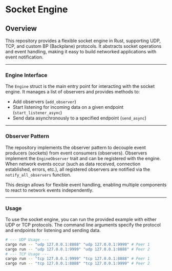# Socket Engine

## Overview

This repository provides a flexible socket engine in Rust, supporting UDP, TCP, and custom BP (Backplane) protocols. It abstracts socket operations and event handling, making it easy to build networked applications with event notification.

---

### Engine Interface

The `Engine` struct is the main entry point for interacting with the socket engine. It manages a list of observers and provides methods to:

- Add observers (`add_observer`)
- Start listening for incoming data on a given endpoint (`start_listener_async`)
- Send data asynchronously to a specified endpoint (`send_async`)

---

### Observer Pattern

The repository implements the observer pattern to decouple event producers (sockets) from event consumers (observers). Observers implement the `EngineObserver` trait and can be registered with the engine. When network events occur (such as data received, connection established, errors, etc.), all registered observers are notified via the `notify_all_observers` function.

This design allows for flexible event handling, enabling multiple components to react to network events independently.

---

### Usage

To use the socket engine, you can run the provided example with either UDP or TCP protocols. The command line arguments specify the protocol and endpoints for listening and sending data.

```sh
# --- UDP Usage ---
cargo run -- "udp 127.0.0.1:8888" "udp 127.0.0.1:9999" # Peer 1
cargo run -- "udp 127.0.0.1:9999" "udp 127.0.0.1:8888" # Peer 2
# --- TCP Usage ---
cargo run -- "tcp 127.0.0.1:9999" "tcp 127.0.0.1:8888" # Peer 1
cargo run -- "tcp 127.0.0.1:8888" "tcp 127.0.0.1:9999" # Peer 2
```
